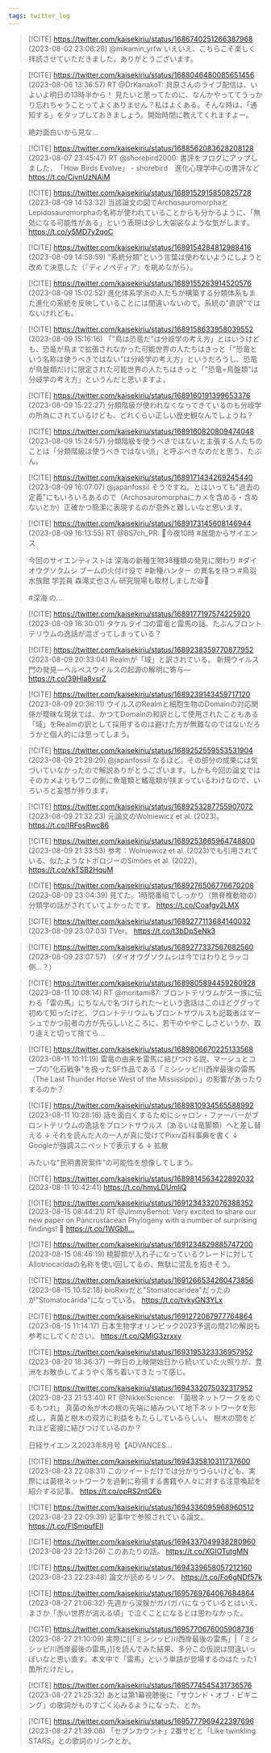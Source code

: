 ```yaml
---
tags: twitter_log
---
```


> [!CITE] https://twitter.com/kaisekiriu/status/1686740251266387968 (2023-08-02 23:06:28)
> @mikamin_yrfw いえいえ、こちらこそ楽しく拝読させていただきました。ありがとうございます。

> [!CITE] https://twitter.com/kaisekiriu/status/1688046480085651456 (2023-08-06 13:36:57)
> RT @DrKanakoT: 貝原さんのライブ配信は、いよいよ明日の13時半から！
> 見たいと思ってたのに、なんかやっててうっかり忘れちゃうことってよくありません？私はよくある。そんな時は、「通知する」をタップしておきましょう。開始時間に教えてくれますよー。
> 
> 絶対面白いから見な…

> [!CITE] https://twitter.com/kaisekiriu/status/1688562083628208128 (2023-08-07 23:45:47)
> RT @shorebird2000: 書評をブログにアップしました．　「How Birds Evolve」 - shorebird　進化心理学中心の書評など https://t.co/CjvnUzNAiM

> [!CITE] https://twitter.com/kaisekiriu/status/1689152915850825728 (2023-08-09 14:53:32)
> 当該論文の図でArchosauromorphaとLepidosauromorphaの名称が使われていることからも分かるように、「無効になる可能性がある」という表現は少し大袈裟なような気がします。
> https://t.co/y5MD7y2qoC

> [!CITE] https://twitter.com/kaisekiriu/status/1689154284812988416 (2023-08-09 14:58:59)
> "系統分類"という言葉は使わないようにしようと改めて決意した（『ディノぺディア』を眺めながら）。

> [!CITE] https://twitter.com/kaisekiriu/status/1689155263914520576 (2023-08-09 15:02:52)
> 進化体系学派の人たちが構築する分類体系もまた進化の系統を反映していることには間違いないので。系統の"直訳"ではないけれども。

> [!CITE] https://twitter.com/kaisekiriu/status/1689158633958039552 (2023-08-09 15:16:16)
> 「"鳥は恐竜だ"は分岐学の考え方」とはいうけども、恐竜が鳥まで拡張されなかった可能世界の人たちはきっと「"恐竜という名称は使うべきではない"は分岐学の考え方」というだろうし、恐竜が鳥盤類だけに限定された可能世界の人たちはきっと「"恐竜=鳥盤類"は分岐学の考え方」というんだと思いますよ。

> [!CITE] https://twitter.com/kaisekiriu/status/1689160191399653376 (2023-08-09 15:22:27)
> 分類階級が使われなくなってきているのも分岐学の所為にされているけども、どれくらい正しい歴史観なんでしょうね？

> [!CITE] https://twitter.com/kaisekiriu/status/1689160820809474048 (2023-08-09 15:24:57)
> 分類階級を使うべきではないと主張する人たちのことは「分類階級は使うべきではない派」と呼ぶべきなのだと思う、たぶん。

> [!CITE] https://twitter.com/kaisekiriu/status/1689171434269245440 (2023-08-09 16:07:07)
> @japanfossil そうですね。とはいっても"過去の定義"にもいろいろあるので（Archosauromorphaにカメを含める・含めないとか）正確かつ簡潔に表現するのが意外と難しいなと思います。

> [!CITE] https://twitter.com/kaisekiriu/status/1689173145608146944 (2023-08-09 16:13:55)
> RT @BS7ch_PR: 🧪今夜10時
> #居間からサイエンス
> 
> 今回のサイエンティストは
> 深海の新種生物38種類の発見に関わり #ダイオウグソクムシ ブームの火付け役で #新種ハンター の異名を持つ #鳥羽水族館 学芸員 森滝丈也さん
> 研究現場も取材しました😆🙌
> 
> #深海 の…

> [!CITE] https://twitter.com/kaisekiriu/status/1689177197574225920 (2023-08-09 16:30:01)
> タケルライコの雷竜と雷馬の話、たぶんブロントテリウムの逸話が混ざってしまっている？

> [!CITE] https://twitter.com/kaisekiriu/status/1689238359770877952 (2023-08-09 20:33:04)
> Realmが「域」と訳されている。
> 新規ウイルス門の発見―ヘルペスウイルスの起源の解明に寄与― https://t.co/39Hla8vsrZ

> [!CITE] https://twitter.com/kaisekiriu/status/1689239143459717120 (2023-08-09 20:36:11)
> ウイルスのRealmと細胞生物のDomainの対応関係が曖昧な現状では、かつてDomainの和訳として使用されたこともある「域」をRealmの訳として採用するのは避けた方が無難なのではないだろうかと個人的には思ってしまう。

> [!CITE] https://twitter.com/kaisekiriu/status/1689252559553531904 (2023-08-09 21:29:29)
> @japanfossil なるほど。その部分の成果には気づいていなかったので解説ありがとうございます。しかも今回の論文ではそのカメよりもワニの側に魚竜類と鰭竜類が挟まっているわけなので、いろいろと妄想が捗ります。

> [!CITE] https://twitter.com/kaisekiriu/status/1689253287755907072 (2023-08-09 21:32:23)
> 元論文のWolniewicz et al. (2023)。
> https://t.co/IRFosRwc86

> [!CITE] https://twitter.com/kaisekiriu/status/1689253665964748800 (2023-08-09 21:33:53)
> 参考：Wolniewicz et al. (2023)でも引用されている、似たようなトポロジーのSimões et al. (2022)。
> https://t.co/xkTSB2HquM

> [!CITE] https://twitter.com/kaisekiriu/status/1689276506776670208 (2023-08-09 23:04:39)
> 見てた。1時間番組でしっかり（無脊椎動物の）分類学の話がされていてよかったです。
> https://t.co/Coafgv2LMX

> [!CITE] https://twitter.com/kaisekiriu/status/1689277113684140032 (2023-08-09 23:07:03)
> TVer。
> https://t.co/t3bDpSeNk3

> [!CITE] https://twitter.com/kaisekiriu/status/1689277337567682560 (2023-08-09 23:07:57)
> （ダイオウグソクムシは今ではわりとラッコ側…？）

> [!CITE] https://twitter.com/kaisekiriu/status/1689805894459260928 (2023-08-11 10:08:14)
> RT @moritami87: ブロントテリウムがスー族に伝わる「雷の馬」にちなんで名づけられた～という逸話はこのほどググって初めて知ったけど、ブロントテリウムもブロントサウルスも記載者はマーシュでかつ前者の方が先らしいところに、若干のややこしさというか、取り違えと切って捨てら…

> [!CITE] https://twitter.com/kaisekiriu/status/1689806670225133568 (2023-08-11 10:11:19)
> 雷竜の由来を雷馬に結びつける説、マーシュとコープの"化石戦争"を扱ったSF作品である「ミシシッピ川西岸最後の雷馬（The Last Thunder Horse West of the Mississippi）」の影響があったりするのか？

> [!CITE] https://twitter.com/kaisekiriu/status/1689810934565588992 (2023-08-11 10:28:16)
> 話を面白くするためにシャロン・ファーバーがブロントテリウムの逸話をブロントサウルス（あるいは竜脚類）へと差し替える
> ↓
> それを読んだ人の一人が真に受けてPixiv百科事典を書く
> ↓
> Googleが強調スニペットで表示する
> ↓
> 拡散
> 
> みたいな"民明書房案件"の可能性を想像してしまう。

> [!CITE] https://twitter.com/kaisekiriu/status/1689814563422892032 (2023-08-11 10:42:41)
> https://t.co/hmyLDUmliQ

> [!CITE] https://twitter.com/kaisekiriu/status/1691234332076388352 (2023-08-15 08:44:21)
> RT @JimmyBernot: Very excited to share our new paper on Pancrustacean Phylogeny with a number of surprising findings! 🧵 https://t.co/1WGblI…

> [!CITE] https://twitter.com/kaisekiriu/status/1691234829885747200 (2023-08-15 08:46:19)
> 橈脚類が入れ子になっているクレードに対してAllotriocaridaの名称を使い回してるの、無駄に混乱を招きそう。

> [!CITE] https://twitter.com/kaisekiriu/status/1691266534260473856 (2023-08-15 10:52:18)
> bioRxivだと"Stomatocaridea"だったのが"Stomatocarida"になっている。
> https://t.co/tvkyGN3YLx

> [!CITE] https://twitter.com/kaisekiriu/status/1691272067977764864 (2023-08-15 11:14:17)
> 日本生物学オリンピック2023予選の問21の解説も参考にしてください。
> https://t.co/QMIG3zrxxy

> [!CITE] https://twitter.com/kaisekiriu/status/1693195323336957952 (2023-08-20 18:36:37)
> 一昨日の上映開始日から続いていた火照りが、豊洲をお散歩してようやく落ち着いてきたって感じ。

> [!CITE] https://twitter.com/kaisekiriu/status/1694332075032317952 (2023-08-23 21:53:40)
> RT @NikkeiScience: 「菌根ネットワークをめぐるもつれ」
> 真菌の糸が木の根の先端に絡みついて地下ネットワークを形成し，真菌と樹木の双方に利益をもたらしているらしい。
> 樹木の間をどれほど密接に結びつけているのか？
> 
> 日経サイエンス2023年8月号【ADVANCES…

> [!CITE] https://twitter.com/kaisekiriu/status/1694335810311737600 (2023-08-23 22:08:31)
> このツイートだけでは分かりづらいけども、実際には菌根ネットワークを過剰に称揚する書籍や人々に対する注意喚起を紹介する記事。
> https://t.co/opRS2ntQEb

> [!CITE] https://twitter.com/kaisekiriu/status/1694336095968960512 (2023-08-23 22:09:39)
> 記事中で参照されている論文。
> https://t.co/FlSmpufEII

> [!CITE] https://twitter.com/kaisekiriu/status/1694337049938280960 (2023-08-23 22:13:26)
> このあたりの話。
> https://t.co/XGIOTutgMN

> [!CITE] https://twitter.com/kaisekiriu/status/1694339658057212160 (2023-08-23 22:23:48)
> 論文が読めるリンク。
> https://t.co/Fo6gNDf57k

> [!CITE] https://twitter.com/kaisekiriu/status/1695769764067684864 (2023-08-27 21:06:32)
> 先週から涙腺がガバガバになっているとはいえ、まさか「赤い世界が消える頃」で泣くことになるとは思わなかった。

> [!CITE] https://twitter.com/kaisekiriu/status/1695770676005908736 (2023-08-27 21:10:09)
> 実際に[[「ミシシッピ川西岸最後の雷馬」|「ミシシッピ川西岸最後の雷馬」]]を読んでみた結果、多分この仮説は間違いっぽいなと思い直す。本文中で「雷馬」という単語が登場するのはたった1箇所だけだし。

> [!CITE] https://twitter.com/kaisekiriu/status/1695774545431736576 (2023-08-27 21:25:32)
> あとは第1幕視聴後に「サウンド・オブ・ビギニング」の歌詞がものすごく沁みるようになった、とか。

> [!CITE] https://twitter.com/kaisekiriu/status/1695777969422397696 (2023-08-27 21:39:08)
> 「セブンカウント」2番サビと「Like twinkling STARS」との歌詞のリンクとか。
